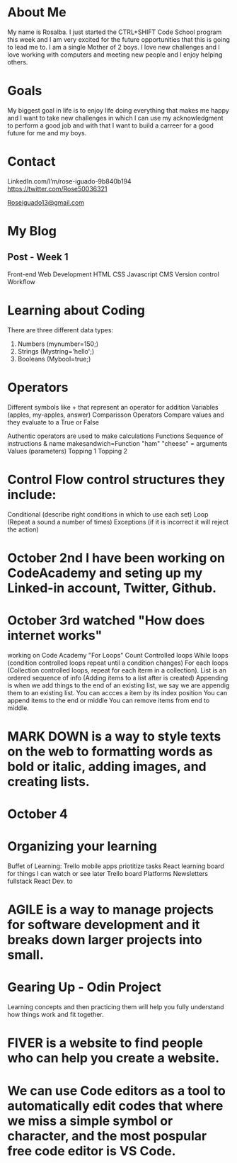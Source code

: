 # About Me

My name is Rosalba. I just started the CTRL+SHIFT Code School program this week and I am very excited for the future  opportunities that this is going to lead me to. I am a single Mother of 2 boys. I love new challenges and I love working with computers and meeting new people and I enjoy helping others.

# Goals

My biggest goal in life is to enjoy life doing everything that makes me happy and I want to take new challenges in which I can use my acknowledgment to perform a good job and with that I want to build a carreer for a good future for me and my boys.

# Contact

LinkedIn.com/I’m/rose-iguado-9b840b194
https://twitter.com/Rose50036321

Roseiguado13@gmail.com

# My Blog

## Post - Week 1

Front-end Web Development
HTML
CSS
Javascript
CMS
Version control
Workflow

# Learning about Coding
There are three different data types:
1. Numbers (mynumber=150;)
2. Strings (Mystring='hello';)
3. Booleans (Mybool=true;)

# Operators
Different symbols like + that represent an operator for addition
Variables
(apples, my-apples, answer)
Comparisson Operators
Compare values and they evaluate to a True or False

Authentic operators are used to make calculations
Functions
Sequence of instructions & name
makesandwich=Function
"ham" "cheese" = arguments
Values (parameters)
Topping 1
Topping 2

# Control Flow control structures they include:
Conditional (describe right conditions in which to use each set)
Loop (Repeat a sound a number of times)
Exceptions (if it is incorrect it will reject the action)

# October 2nd I have been working on CodeAcademy and seting up my Linked-in account, Twitter, Github.

# October 3rd watched "How does internet works"
working on Code Academy "For Loops"
Count Controlled loops
While loops (condition controlled loops repeat until a condition changes)
For each loops (Collection controlled loops, repeat for each iterm in a collection).
List is an ordered sequence of info (Adding items to a list after is created)
Appending is when we add things to the end of an existing list, we say we are appendig them to an existing list.
You can accces a item by its index position
You can append items to the end or middle
You can remove items from end to middle.

# MARK DOWN is a way to style texts on the web to formatting words as bold or italic, adding images, and creating lists.

# October 4
# Organizing your learning
Buffet of Learning:
Trello
mobile apps
priotitize tasks 
React learning board for things I can watch or see later
Trello board
Platforms
Newsletters
fullstack React
Dev. to

# AGILE is a way to manage projects for software development and it breaks down larger projects into small.

# Gearing Up - Odin Project
Learning concepts and then practicing them will help you fully understand how things work and fit together.
# FIVER is a website to find people who can help you create a website.

# We can use Code editors as a tool to automatically edit codes that where we miss a simple symbol or character, and the most pospular free code editor is VS Code.











